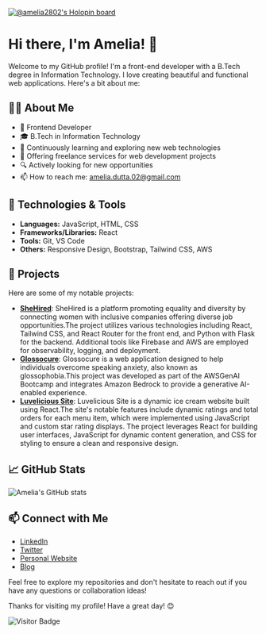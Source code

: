[![@amelia2802's Holopin board](https://holopin.io/api/user/board?user=amelia2802)](https://holopin.io/@amelia2802)
# Hi there, I'm Amelia! 👋

Welcome to my GitHub profile! I'm a front-end developer with a B.Tech degree in Information Technology. I love creating beautiful and functional web applications. Here's a bit about me:

## 🧑‍💻 About Me

- 💼 Frontend Developer
- 🎓 B.Tech in Information Technology
- 🌱 Continuously learning and exploring new web technologies
- 🚀 Offering freelance services for web development projects
- 🔍 Actively looking for new opportunities
- 📫 How to reach me: [amelia.dutta.02@gmail.com](mailto:amelia.dutta.02@gmail.com)

## 🔧 Technologies & Tools

- **Languages:** JavaScript, HTML, CSS
- **Frameworks/Libraries:** React
- **Tools:** Git, VS Code
- **Others:** Responsive Design, Bootstrap, Tailwind CSS, AWS

## 🚀 Projects

Here are some of my notable projects:

- [**SheHired**](https://github.com/amelia2802/SheHired): SheHired is a platform promoting equality and diversity by connecting women with inclusive companies offering diverse job opportunities.The project utilizes various technologies including React, Tailwind CSS, and React Router for the front end, and Python with Flask for the backend. Additional tools like Firebase and AWS are employed for observability, logging, and deployment.
- [**Glossocure**](https://github.com/amelia2802/glossocure): Glossocure is a web application designed to help individuals overcome speaking anxiety, also known as glossophobia.This project was developed as part of the AWSGenAI Bootcamp and integrates Amazon Bedrock to provide a generative AI-enabled experience. 
- [**Luvelicious Site**](https://github.com/amelia2802/ice-cream-site): Luvelicious Site is a dynamic ice cream website built using React.The site's notable features include dynamic ratings and total orders for each menu item, which were implemented using JavaScript and custom star rating displays. The project leverages React for building user interfaces, JavaScript for dynamic content generation, and CSS for styling to ensure a clean and responsive design.

## 📈 GitHub Stats

![Amelia's GitHub stats](https://github-readme-stats.vercel.app/api?username=amelia2802&show_icons=true&theme=radical)

## 📫 Connect with Me

- [LinkedIn](https://linkedin.com/in/ameliadutta)
- [Twitter](https://twitter.com/ameliadutta)
- [Personal Website](https://ameliadutta.netlify.app/)
- [Blog](https://hashnode.com/@ameliadutta)

Feel free to explore my repositories and don't hesitate to reach out if you have any questions or collaboration ideas!

Thanks for visiting my profile! Have a great day! 😊

![Visitor Badge](https://visitor-badge.laobi.icu/badge?page_id=amelia2802.amelia2802)
